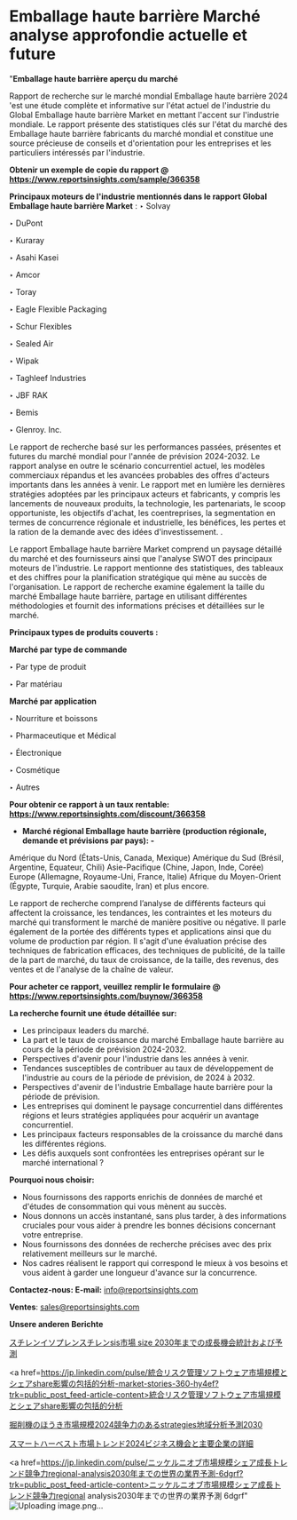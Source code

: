 # Emballage haute barrière Marché analyse approfondie actuelle et future

"<strong>Emballage haute barrière aperçu du marché</strong>

Rapport de recherche sur le marché mondial Emballage haute barrière 2024 'est une étude complète et informative sur l'état actuel de l'industrie du Global Emballage haute barrière Market en mettant l'accent sur l'industrie mondiale. Le rapport présente des statistiques clés sur l'état du marché des Emballage haute barrière fabricants du marché mondial et constitue une source précieuse de conseils et d'orientation pour les entreprises et les particuliers intéressés par l'industrie.

<strong>Obtenir un exemple de copie du rapport @ <a href=https://www.reportsinsights.com/sample/366358>https://www.reportsinsights.com/sample/366358</a></strong>

<strong>Principaux moteurs de l'industrie mentionnés dans le rapport Global Emballage haute barrière Market</strong> :
‣ Solvay

‣ DuPont

‣ Kuraray

‣ Asahi Kasei

‣ Amcor

‣ Toray

‣ Eagle Flexible Packaging

‣ Schur Flexibles

‣ Sealed Air

‣ Wipak

‣ Taghleef Industries

‣ JBF RAK

‣ Bemis

‣ Glenroy. Inc.

Le rapport de recherche basé sur les performances passées, présentes et futures du marché mondial pour l'année de prévision 2024-2032. Le rapport analyse en outre le scénario concurrentiel actuel, les modèles commerciaux répandus et les avancées probables des offres d'acteurs importants dans les années à venir. Le rapport met en lumière les dernières stratégies adoptées par les principaux acteurs et fabricants, y compris les lancements de nouveaux produits, la technologie, les partenariats, le scoop opportuniste, les objectifs d'achat, les coentreprises, la segmentation en termes de concurrence régionale et industrielle, les bénéfices, les pertes et la ration de la demande avec des idées d'investissement. .

Le rapport Emballage haute barrière Market comprend un paysage détaillé du marché et des fournisseurs ainsi que l'analyse SWOT des principaux moteurs de l'industrie. Le rapport mentionne des statistiques, des tableaux et des chiffres pour la planification stratégique qui mène au succès de l'organisation. Le rapport de recherche examine également la taille du marché Emballage haute barrière, partage en utilisant différentes méthodologies et fournit des informations précises et détaillées sur le marché.

<strong>Principaux types de produits couverts :</strong>

<strong>Marché par type de commande</strong>

‣ Par type de produit

‣ Par matériau

<strong>Marché par application</strong>

‣ Nourriture et boissons

‣ Pharmaceutique et Médical

‣ Électronique

‣ Cosmétique

‣ Autres

<strong>Pour obtenir ce rapport à un taux rentable: <a href=https://www.reportsinsights.com/discount/366358>https://www.reportsinsights.com/discount/366358</a></strong>
<ul>
  <li><strong>Marché régional Emballage haute barrière (production régionale, demande et prévisions par pays): -</strong></li>
</ul>
Amérique du Nord (États-Unis, Canada, Mexique)
Amérique du Sud (Brésil, Argentine, Equateur, Chili)
Asie-Pacifique (Chine, Japon, Inde, Corée)
Europe (Allemagne, Royaume-Uni, France, Italie)
Afrique du Moyen-Orient (Égypte, Turquie, Arabie saoudite, Iran) et plus encore.

Le rapport de recherche comprend l’analyse de différents facteurs qui affectent la croissance, les tendances, les contraintes et les moteurs du marché qui transforment le marché de manière positive ou négative. Il parle également de la portée des différents types et applications ainsi que du volume de production par région. Il s'agit d'une évaluation précise des techniques de fabrication efficaces, des techniques de publicité, de la taille de la part de marché, du taux de croissance, de la taille, des revenus, des ventes et de l'analyse de la chaîne de valeur.

<strong>Pour acheter ce rapport, veuillez remplir le formulaire @   <a href=https://www.reportsinsights.com/buynow/366358>https://www.reportsinsights.com/buynow/366358</a></strong>

<strong>La recherche fournit une étude détaillée sur:</strong>
<ul>
  <li>Les principaux leaders du marché.</li>
  <li>La part et le taux de croissance du marché Emballage haute barrière au cours de la période de prévision 2024-2032.</li>
  <li>Perspectives d'avenir pour l'industrie dans les années à venir.</li>
  <li>Tendances susceptibles de contribuer au taux de développement de l'industrie au cours de la période de prévision, de 2024 à 2032.</li>
  <li>Perspectives d'avenir de l'industrie Emballage haute barrière pour la période de prévision.</li>
  <li>Les entreprises qui dominent le paysage concurrentiel dans différentes régions et leurs stratégies appliquées pour acquérir un avantage concurrentiel.</li>
  <li>Les principaux facteurs responsables de la croissance du marché dans les différentes régions.</li>
  <li>Les défis auxquels sont confrontées les entreprises opérant sur le marché international ?</li>
</ul>
<strong>Pourquoi nous choisir:</strong>
<ul>
  <li>Nous fournissons des rapports enrichis de données de marché et d'études de consommation qui vous mènent au succès.</li>
  <li>Nous donnons un accès instantané, sans plus tarder, à des informations cruciales pour vous aider à prendre les bonnes décisions concernant votre entreprise.</li>
  <li>Nous fournissons des données de recherche précises avec des prix relativement meilleurs sur le marché.</li>
  <li>Nos cadres réalisent le rapport qui correspond le mieux à vos besoins et vous aident à garder une longueur d'avance sur la concurrence.</li>
</ul>
<strong>Contactez-nous:
</strong><strong>E-mail:</strong> <a href=mailto:info@reportsinsights.com>info@reportsinsights.com</a>

<strong>Ventes</strong>: <a href=mailto:sales@reportsinsights.com>sales@reportsinsights.com</a>

<strong>Unsere anderen Berichte</strong>

<a href=https://www.linkedin.com/pulse/スチレンイソプレンスチレンsis市場-size-2030年までの成長機会統計および予測-healthscope-news-245-dzvtf/>スチレンイソプレンスチレンsis市場 size 2030年までの成長機会統計および予測</a>

<a href=https://jp.linkedin.com/pulse/統合リスク管理ソフトウェア市場規模とシェアshare影響の包括的分析-market-stories-360-hy4ef?trk=public_post_feed-article-content>統合リスク管理ソフトウェア市場規模とシェアshare影響の包括的分析</a>

<a href=https://www.linkedin.com/pulse/掘削機のほうき市場規模2024競争力のあるstrategies地域分析予測2030-tribunal-analytics-360-vbcce/>掘削機のほうき市場規模2024競争力のあるstrategies地域分析予測2030</a>

<a href=https://www.linkedin.com/pulse/スマートハーベスト市場トレンド2024ビジネス機会と主要企業の詳細-tribunal-analytics-360-d66lf/>スマートハーベスト市場トレンド2024ビジネス機会と主要企業の詳細</a>

<a href=https://jp.linkedin.com/pulse/ニッケルニオブ市場規模シェア成長トレンド競争力regional-analysis2030年までの世界の業界予測-6dgrf?trk=public_post_feed-article-content>ニッケルニオブ市場規模シェア成長トレンド競争力regional analysis2030年までの世界の業界予測 6dgrf</a>"
![Uploading image.png…]()
